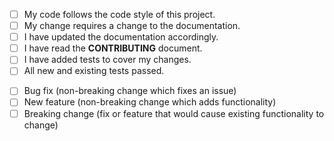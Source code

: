 


<!--- Go over all the following points, and put an `x` in all the boxes that apply. -->
<!--- If you're unsure about any of these, don't hesitate to ask. We're here to help! -->
- [ ] My code follows the code style of this project.
- [ ] My change requires a change to the documentation.
- [ ] I have updated the documentation accordingly.
- [ ] I have read the **CONTRIBUTING** document.
- [ ] I have added tests to cover my changes.
- [ ] All new and existing tests passed.

<!--- Describe your changes in detail -->

<!--- Provide a general summary of your changes in the Title above -->

<!--- Why is this change required? What problem does it solve? -->

<!--- If it fixes an open issue, please link to the issue here. -->

<!--- Please describe in detail how you tested your changes. -->

<!--- Include details of your testing environment, and the tests you ran to -->

<!--- see how your change affects other areas of the code, etc. -->

<!--- What types of changes does your code introduce? Put an `x` in all the boxes that apply: -->
- [ ] Bug fix (non-breaking change which fixes an issue)
- [ ] New feature (non-breaking change which adds functionality)
- [ ] Breaking change (fix or feature that would cause existing functionality to change)
